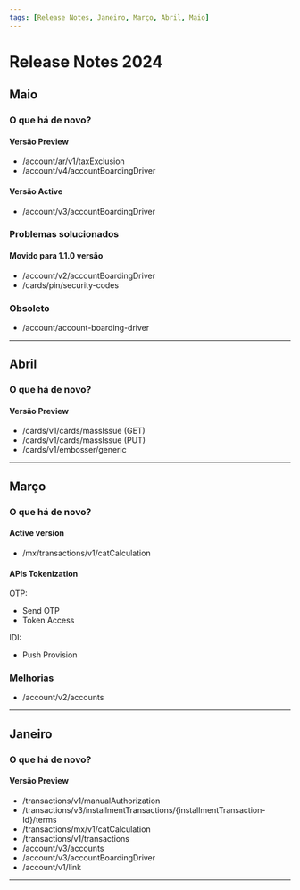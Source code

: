 ```yaml
---
tags: [Release Notes, Janeiro, Março, Abril, Maio]
---
```


# Release Notes 2024

## Maio

### O que há de novo?

#### Versão Preview

- /account/ar/v1/taxExclusion
- /account/v4/accountBoardingDriver

#### Versão Active

- /account/v3/accountBoardingDriver

### Problemas solucionados

#### Movido para 1.1.0 versão

- /account/v2/accountBoardingDriver
- /cards/pin/security-codes

### Obsoleto

- /account/account-boarding-driver

---

## Abril

### O que há de novo?

#### Versão Preview

- /cards/v1/cards/massIssue (GET)
- /cards/v1/cards/massIssue (PUT)
- /cards/v1/embosser/generic

---

## Março

### O que há de novo?

#### Active version

- /mx/transactions/v1/catCalculation

#### APIs Tokenization

OTP:

- Send OTP
- Token Access

IDI:

- Push Provision

### Melhorias

- /account/v2/accounts

---

## Janeiro

### O que há de novo?

#### Versão Preview

- /transactions/v1/manualAuthorization
- /transactions/v3/installmentTransactions/{installmentTransaction-Id}/terms
- /transactions/mx/v1/catCalculation
- /transactions/v1/transactions
- /account/v3/accounts
- /account/v3/accountBoardingDriver
- /account/v1/link

---
